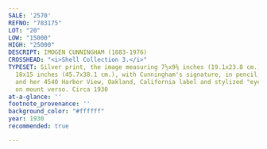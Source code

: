```yaml
---
SALE: '2570'
REFNO: "783175"
LOT: "20"
LOW: "15000"
HIGH: "25000"
DESCRIPT: IMOGEN CUNNINGHAM (1883-1976)
CROSSHEAD: "<i>Shell Collection 3.</i>"
TYPESET: Silver print, the image measuring 7½x9⅜ inches (19.1x23.8 cm.), the mount
  18x15 inches (45.7x38.1 cm.), with Cunningham's signature, in pencil, on mount recto,
  and her 4540 Harbor View, Oakland, California label and stylized "eye" hand stamp,
  on mount verso. Circa 1930
at-a-glance: ''
footnote_provenance: ''
background_color: "#ffffff"
year: 1930
recommended: true

---
```

